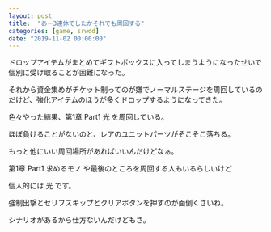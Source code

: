 ```yaml
---
layout: post
title:  "あー3連休でしたかそれでも周回する"
categories: [game, srwdd]
date: "2019-11-02 00:00:00"
---
```


ドロップアイテムがまとめてギフトボックスに入ってしまうようになったせいで個別に受け取ることが困難になった。

それから資金集めがチケット制ってのが嫌でノーマルステージを周回しているのだけど、強化アイテムのほうが多くドロップするようになってきた。

色々やった結果、第1章 Part1 光 を周回している。

ほぼ負けることがないのと、レアのユニットパーツがそこそこ落ちる。

もっと他にいい周回場所があればいいんだけどなぁ。

第1章 Part1 求めるモノ や最後のところを周回する人もいるらしいけど

個人的には 光 です。

強制出撃とセリフスキップとクリアボタンを押すのが面倒くさいね。

シナリオがあるから仕方ないんだけどもさ。